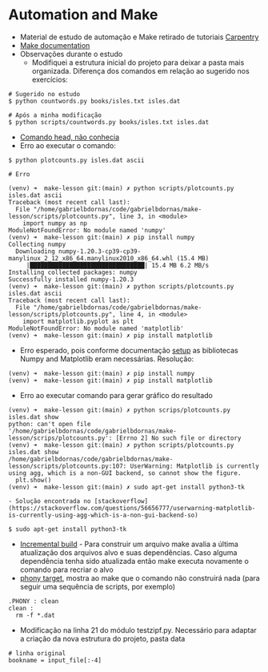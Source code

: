 Automation and Make
===

- Material de estudo de automação e Make retirado de tutoriais [Carpentry](http://swcarpentry.github.io/make-novice/)
- [Make documentation](https://www.gnu.org/software/make/)
- Observações durante o estudo
  - Modifiquei a estrutura inicial do projeto para deixar a pasta mais organizada. Diferença dos comandos em relação ao sugerido nos exercícios:
```
# Sugerido no estudo
$ python countwords.py books/isles.txt isles.dat

# Após a minha modificação
$ python scripts/countwords.py books/isles.txt isles.dat
```
- [Comando head, não conhecia](/20210528-comando-head.md)
- Erro ao executar o comando:
```
$ python plotcounts.py isles.dat ascii

# Erro

(venv) ➜  make-lesson git:(main) ✗ python scripts/plotcounts.py isles.dat ascii
Traceback (most recent call last):
  File "/home/gabrielbdornas/code/gabrielbdornas/make-lesson/scripts/plotcounts.py", line 3, in <module>
    import numpy as np
ModuleNotFoundError: No module named 'numpy'
(venv) ➜  make-lesson git:(main) ✗ pip install numpy
Collecting numpy
  Downloading numpy-1.20.3-cp39-cp39-manylinux_2_12_x86_64.manylinux2010_x86_64.whl (15.4 MB)
     |████████████████████████████████| 15.4 MB 6.2 MB/s
Installing collected packages: numpy
Successfully installed numpy-1.20.3
(venv) ➜  make-lesson git:(main) ✗ python scripts/plotcounts.py isles.dat ascii
Traceback (most recent call last):
  File "/home/gabrielbdornas/code/gabrielbdornas/make-lesson/scripts/plotcounts.py", line 4, in <module>
    import matplotlib.pyplot as plt
ModuleNotFoundError: No module named 'matplotlib'
(venv) ➜  make-lesson git:(main) ✗ pip install matplotlib
```
  - Erro esperado, pois conforme documentação [setup](http://swcarpentry.github.io/make-novice/setup.html) as bibliotecas Numpy and Matplotlib eram necessárias. Resolução:
```
(venv) ➜  make-lesson git:(main) ✗ pip install numpy
(venv) ➜  make-lesson git:(main) ✗ pip install matplotlib
```

  - Erro ao executar comando para gerar gráfico do resultado
```
(venv) ➜  make-lesson git:(main) ✗ python scrips/plotcounts.py isles.dat show
python: can't open file '/home/gabrielbdornas/code/gabrielbdornas/make-lesson/scrips/plotcounts.py': [Errno 2] No such file or directory
(venv) ➜  make-lesson git:(main) ✗ python scripts/plotcounts.py isles.dat show
/home/gabrielbdornas/code/gabrielbdornas/make-lesson/scripts/plotcounts.py:107: UserWarning: Matplotlib is currently using agg, which is a non-GUI backend, so cannot show the figure.
  plt.show()
(venv) ➜  make-lesson git:(main) ✗ sudo apt-get install python3-tk
```
    - Solução encontrada no [stackoverflow](https://stackoverflow.com/questions/56656777/userwarning-matplotlib-is-currently-using-agg-which-is-a-non-gui-backend-so)
```
$ sudo apt-get install python3-tk
```
  - [Incremental build](http://swcarpentry.github.io/make-novice/reference#incremental-build) - Para construir um arquivo make avalia a última atualização dos arquivos alvo e suas dependências. Caso alguma dependência tenha sido atualizada então make executa novamente o comando para recriar o alvo
  - [phony target](http://swcarpentry.github.io/make-novice/reference#phony-target), mostra ao make que o comando não construirá nada (para seguir uma sequência de scripts, por exemplo)
```
.PHONY : clean
clean :
  rm -f *.dat
```

- Modificação na linha 21 do módulo testzipf.py. Necessário para adaptar a criação da nova estrutura do projeto, pasta data
```
# linha original
bookname = input_file[:-4]
```
